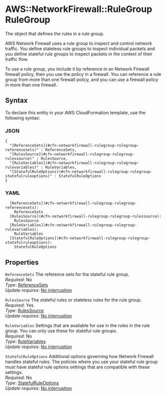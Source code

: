 # AWS::NetworkFirewall::RuleGroup RuleGroup<a name="aws-properties-networkfirewall-rulegroup-rulegroup"></a>

The object that defines the rules in a rule group\.

AWS Network Firewall uses a rule group to inspect and control network traffic\. You define stateless rule groups to inspect individual packets and you define stateful rule groups to inspect packets in the context of their traffic flow\.

To use a rule group, you include it by reference in an Network Firewall firewall policy, then you use the policy in a firewall\. You can reference a rule group from more than one firewall policy, and you can use a firewall policy in more than one firewall\.

## Syntax<a name="aws-properties-networkfirewall-rulegroup-rulegroup-syntax"></a>

To declare this entity in your AWS CloudFormation template, use the following syntax:

### JSON<a name="aws-properties-networkfirewall-rulegroup-rulegroup-syntax.json"></a>

```
{
  "[ReferenceSets](#cfn-networkfirewall-rulegroup-rulegroup-referencesets)" : ReferenceSets,
  "[RulesSource](#cfn-networkfirewall-rulegroup-rulegroup-rulessource)" : RulesSource,
  "[RuleVariables](#cfn-networkfirewall-rulegroup-rulegroup-rulevariables)" : RuleVariables,
  "[StatefulRuleOptions](#cfn-networkfirewall-rulegroup-rulegroup-statefulruleoptions)" : StatefulRuleOptions
}
```

### YAML<a name="aws-properties-networkfirewall-rulegroup-rulegroup-syntax.yaml"></a>

```
  [ReferenceSets](#cfn-networkfirewall-rulegroup-rulegroup-referencesets):
    ReferenceSets
  [RulesSource](#cfn-networkfirewall-rulegroup-rulegroup-rulessource):
    RulesSource
  [RuleVariables](#cfn-networkfirewall-rulegroup-rulegroup-rulevariables):
    RuleVariables
  [StatefulRuleOptions](#cfn-networkfirewall-rulegroup-rulegroup-statefulruleoptions):
    StatefulRuleOptions
```

## Properties<a name="aws-properties-networkfirewall-rulegroup-rulegroup-properties"></a>

`ReferenceSets` <a name="cfn-networkfirewall-rulegroup-rulegroup-referencesets"></a>
The reference sets for the stateful rule group\.  
_Required_: No  
_Type_: [ReferenceSets](aws-properties-networkfirewall-rulegroup-referencesets.md)  
_Update requires_: [No interruption](https://docs.aws.amazon.com/AWSCloudFormation/latest/UserGuide/using-cfn-updating-stacks-update-behaviors.html#update-no-interrupt)

`RulesSource` <a name="cfn-networkfirewall-rulegroup-rulegroup-rulessource"></a>
The stateful rules or stateless rules for the rule group\.  
_Required_: Yes  
_Type_: [RulesSource](aws-properties-networkfirewall-rulegroup-rulessource.md)  
_Update requires_: [No interruption](https://docs.aws.amazon.com/AWSCloudFormation/latest/UserGuide/using-cfn-updating-stacks-update-behaviors.html#update-no-interrupt)

`RuleVariables` <a name="cfn-networkfirewall-rulegroup-rulegroup-rulevariables"></a>
Settings that are available for use in the rules in the rule group\. You can only use these for stateful rule groups\.  
_Required_: No  
_Type_: [RuleVariables](aws-properties-networkfirewall-rulegroup-rulevariables.md)  
_Update requires_: [No interruption](https://docs.aws.amazon.com/AWSCloudFormation/latest/UserGuide/using-cfn-updating-stacks-update-behaviors.html#update-no-interrupt)

`StatefulRuleOptions` <a name="cfn-networkfirewall-rulegroup-rulegroup-statefulruleoptions"></a>
Additional options governing how Network Firewall handles stateful rules\. The policies where you use your stateful rule group must have stateful rule options settings that are compatible with these settings\.  
_Required_: No  
_Type_: [StatefulRuleOptions](aws-properties-networkfirewall-rulegroup-statefulruleoptions.md)  
_Update requires_: [No interruption](https://docs.aws.amazon.com/AWSCloudFormation/latest/UserGuide/using-cfn-updating-stacks-update-behaviors.html#update-no-interrupt)
